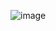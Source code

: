 ![image](https://user-images.githubusercontent.com/63789702/187471574-eb211443-e93f-47c1-8476-11957b3fca0c.png)
